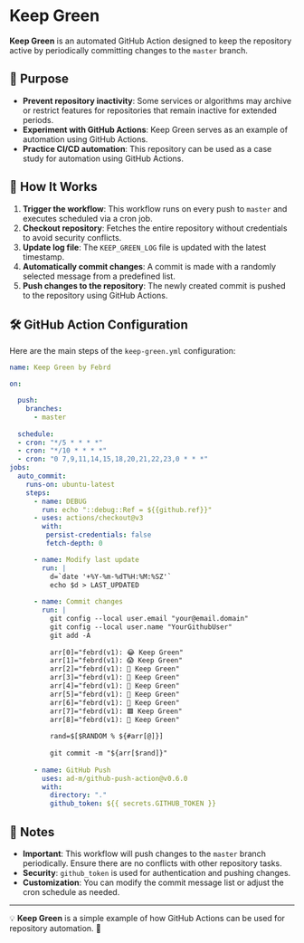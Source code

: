 # Keep Green

**Keep Green** is an automated GitHub Action designed to keep the repository active by periodically committing changes to the `master` branch.

## 📌 Purpose
- **Prevent repository inactivity**: Some services or algorithms may archive or restrict features for repositories that remain inactive for extended periods.
- **Experiment with GitHub Actions**: Keep Green serves as an example of automation using GitHub Actions.
- **Practice CI/CD automation**: This repository can be used as a case study for automation using GitHub Actions.

## 🚀 How It Works
1. **Trigger the workflow**: This workflow runs on every push to `master` and executes scheduled via a cron job.
2. **Checkout repository**: Fetches the entire repository without credentials to avoid security conflicts.
3. **Update log file**: The `KEEP_GREEN_LOG` file is updated with the latest timestamp.
4. **Automatically commit changes**: A commit is made with a randomly selected message from a predefined list.
5. **Push changes to the repository**: The newly created commit is pushed to the repository using GitHub Actions.

## 🛠 GitHub Action Configuration
Here are the main steps of the `keep-green.yml` configuration:

```yaml
name: Keep Green by Febrd

on:

  push:
    branches:
      - master
      
  schedule:
  - cron: "*/5 * * * *"
  - cron: "*/10 * * * *"
  - cron: "0 7,9,11,14,15,18,20,21,22,23,0 * * *"
jobs:
  auto_commit:
    runs-on: ubuntu-latest
    steps:
      - name: DEBUG 
        run: echo "::debug::Ref = ${{github.ref}}"
      - uses: actions/checkout@v3      
        with:
         persist-credentials: false
         fetch-depth: 0

      - name: Modify last update
        run: |
          d=`date '+%Y-%m-%dT%H:%M:%SZ'`
          echo $d > LAST_UPDATED
          
      - name: Commit changes
        run: |
          git config --local user.email "your@email.domain"
          git config --local user.name "YourGithubUser"
          git add -A
          
          arr[0]="febrd(v1): 😂 Keep Green"
          arr[1]="febrd(v1): 😱 Keep Green"
          arr[2]="febrd(v1): 👿 Keep Green"
          arr[3]="febrd(v1): 🙏 Keep Green"
          arr[4]="febrd(v1): 🙈 Keep Green"
          arr[5]="febrd(v1): 🐐 Keep Green"
          arr[6]="febrd(v1): 🤖 Keep Green"
          arr[7]="febrd(v1): 🟩 Keep Green"
          arr[8]="febrd(v1): 👻 Keep Green"
          
          rand=$[$RANDOM % ${#arr[@]}]
          
          git commit -m "${arr[$rand]}"
          
      - name: GitHub Push
        uses: ad-m/github-push-action@v0.6.0
        with:
          directory: "."
          github_token: ${{ secrets.GITHUB_TOKEN }}
```

## 📌 Notes
- **Important**: This workflow will push changes to the `master` branch periodically. Ensure there are no conflicts with other repository tasks.
- **Security**: `github_token` is used for authentication and pushing changes.
- **Customization**: You can modify the commit message list or adjust the cron schedule as needed.

---

💡 **Keep Green** is a simple example of how GitHub Actions can be used for repository automation. 🚀

